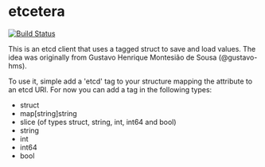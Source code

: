 etcetera
========

[![Build Status](https://travis-ci.org/rafaeljusto/etcetera.png?branch=master)](https://travis-ci.org/rafaeljusto/etcetera)

This is an etcd client that uses a tagged struct to save and load values. The idea was originally
from Gustavo Henrique Montesião de Sousa (@gustavo-hms).

To use it, simple add a 'etcd' tag to your structure mapping the attribute to an etcd URI. For now
you can add a tag in the following types:

  * struct
  * map[string]string
  * slice (of types struct, string, int, int64 and bool)
  * string
  * int
  * int64
  * bool
